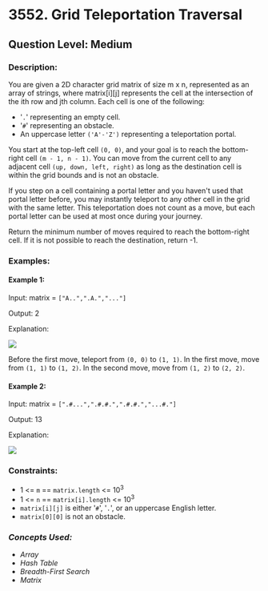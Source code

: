 # 3552. Grid Teleportation Traversal
## Question Level: Medium
### Description:
You are given a 2D character grid matrix of size m x n, represented as an array of strings, where matrix[i][j] represents the cell at the intersection of the ith row and jth column. Each cell is one of the following:

- '`.`' representing an empty cell.
- '`#`' representing an obstacle.
- An uppercase letter `('A'-'Z')` representing a teleportation portal.

You start at the top-left cell `(0, 0)`, and your goal is to reach the bottom-right cell `(m - 1, n - 1)`. You can move from the current cell to any adjacent cell `(up, down, left, right)` as long as the destination cell is within the grid bounds and is not an obstacle.

If you step on a cell containing a portal letter and you haven't used that portal letter before, you may instantly teleport to any other cell in the grid with the same letter. This teleportation does not count as a move, but each portal letter can be used at most once during your journey.

Return the minimum number of moves required to reach the bottom-right cell. If it is not possible to reach the destination, return -1.

### Examples:
#### Example 1:

Input: matrix = `["A..",".A.","..."]`

Output: 2

Explanation:

<img src="https://assets.leetcode.com/uploads/2025/03/15/example04140.png"><br>

Before the first move, teleport from `(0, 0)` to `(1, 1)`.
In the first move, move from `(1, 1)` to `(1, 2)`.
In the second move, move from `(1, 2)` to `(2, 2)`.
#### Example 2:

Input: matrix = `[".#...",".#.#.",".#.#.","...#."]`

Output: 13

Explanation:

<img src="https://assets.leetcode.com/uploads/2025/03/15/ezgifcom-animated-gif-maker.gif"><br>

### Constraints:

- 1 <= `m` == `matrix.length` <= 10<sup>3</sup>
- 1 <= `n` == `matrix[i].length` <= 10<sup>3</sup>
- `matrix[i][j]` is either '`#`', '`.`', or an uppercase English letter.
- `matrix[0][0]` is not an obstacle.

### <i>Concepts Used:
- Array
- Hash Table
- Breadth-First Search
- Matrix</i>